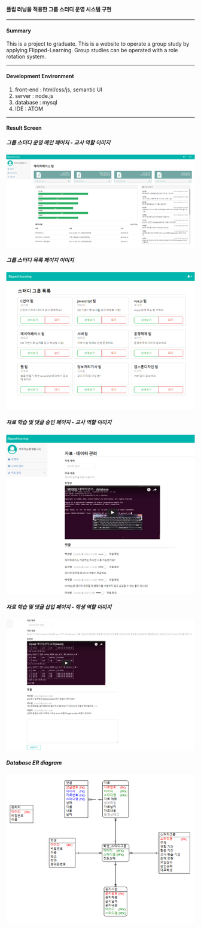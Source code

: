 #### **플립 러닝을 적용한 그룹 스터디 운영 시스템 구현**
---
#### **Summary**
This is a project to graduate.
This is a website to operate a group study by applying Flipped-Learning.
Group studies can be operated with a role rotation system.

---
#### **Development Environment**
1. front-end : html/css/js, semantic UI
2. server : node.js
3. database : mysql
4. IDE : ATOM

---
#### **Result Screen**

##### **그룹 스터디 운영 메인 페이지 - 교사 역할 이미지**
![그룹 스터디 운영 메인 페이지](https://github.com/Parkjumi/flipped-learning/blob/master/img/%EB%A9%94%EC%9D%B8%ED%99%94%EB%A9%B4.PNG?raw=true)

##### **그룹 스터디 목록 페이지 이미지**
![그룹 스터디 목록 페이지](https://github.com/Parkjumi/flipped-learning/blob/master/img/%EC%8A%A4%ED%84%B0%EB%94%94%EA%B7%B8%EB%A3%B9%20%EB%AA%A9%EB%A1%9D.PNG?raw=true)

##### **자료 학습 및 댓글 승인 페이지 - 교사 역할 이미지**
![자료 학습 및 댓글 승인 페이지](https://github.com/Parkjumi/flipped-learning/blob/master/img/%EC%9E%90%EB%A3%8C%EB%8D%B0%EC%9D%B4%ED%84%B0%20%EA%B4%80%EB%A6%AC.PNG?raw=true)

##### **자료 학습 및 댓글 삽입 페이지 - 학생 역할 이미지**
![자료 학습 및 댓글 삽입 페이지](https://github.com/Parkjumi/flipped-learning/blob/master/img/%ED%95%99%EC%83%9D%EC%9E%90%EB%A3%8C%ED%99%94%EB%A9%B4.PNG?raw=true)

##### **Database ER diagram**
![Database ER다이어그램](https://github.com/Parkjumi/flipped-learning/blob/master/design/DB%20%EC%84%A4%EA%B3%84.PNG?raw=true)
